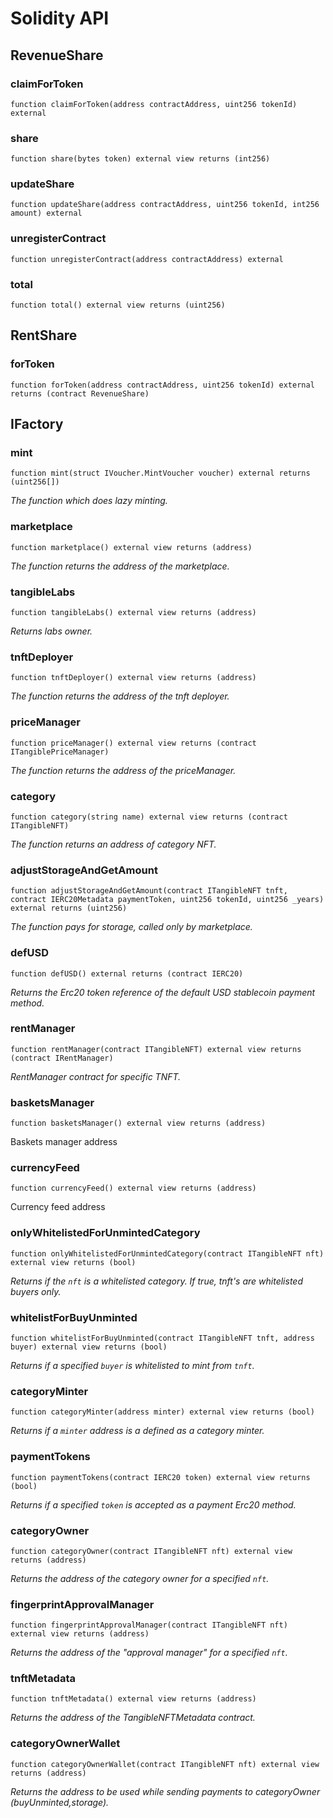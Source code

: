 # Solidity API

## RevenueShare

### claimForToken

```solidity
function claimForToken(address contractAddress, uint256 tokenId) external
```

### share

```solidity
function share(bytes token) external view returns (int256)
```

### updateShare

```solidity
function updateShare(address contractAddress, uint256 tokenId, int256 amount) external
```

### unregisterContract

```solidity
function unregisterContract(address contractAddress) external
```

### total

```solidity
function total() external view returns (uint256)
```

## RentShare

### forToken

```solidity
function forToken(address contractAddress, uint256 tokenId) external returns (contract RevenueShare)
```

## IFactory

### mint

```solidity
function mint(struct IVoucher.MintVoucher voucher) external returns (uint256[])
```

_The function which does lazy minting._

### marketplace

```solidity
function marketplace() external view returns (address)
```

_The function returns the address of the marketplace._

### tangibleLabs

```solidity
function tangibleLabs() external view returns (address)
```

_Returns labs owner._

### tnftDeployer

```solidity
function tnftDeployer() external view returns (address)
```

_The function returns the address of the tnft deployer._

### priceManager

```solidity
function priceManager() external view returns (contract ITangiblePriceManager)
```

_The function returns the address of the priceManager._

### category

```solidity
function category(string name) external view returns (contract ITangibleNFT)
```

_The function returns an address of category NFT._

### adjustStorageAndGetAmount

```solidity
function adjustStorageAndGetAmount(contract ITangibleNFT tnft, contract IERC20Metadata paymentToken, uint256 tokenId, uint256 _years) external returns (uint256)
```

_The function pays for storage, called only by marketplace._

### defUSD

```solidity
function defUSD() external returns (contract IERC20)
```

_Returns the Erc20 token reference of the default USD stablecoin payment method._

### rentManager

```solidity
function rentManager(contract ITangibleNFT) external view returns (contract IRentManager)
```

_RentManager contract for specific TNFT._

### basketsManager

```solidity
function basketsManager() external view returns (address)
```

Baskets manager address

### currencyFeed

```solidity
function currencyFeed() external view returns (address)
```

Currency feed address

### onlyWhitelistedForUnmintedCategory

```solidity
function onlyWhitelistedForUnmintedCategory(contract ITangibleNFT nft) external view returns (bool)
```

_Returns if the `nft` is a whitelisted category. If true, tnft's are whitelisted buyers only._

### whitelistForBuyUnminted

```solidity
function whitelistForBuyUnminted(contract ITangibleNFT tnft, address buyer) external view returns (bool)
```

_Returns if a specified `buyer` is whitelisted to mint from `tnft`._

### categoryMinter

```solidity
function categoryMinter(address minter) external view returns (bool)
```

_Returns if a `minter` address is a defined as a category minter._

### paymentTokens

```solidity
function paymentTokens(contract IERC20 token) external view returns (bool)
```

_Returns if a specified `token` is accepted as a payment Erc20 method._

### categoryOwner

```solidity
function categoryOwner(contract ITangibleNFT nft) external view returns (address)
```

_Returns the address of the category owner for a specified `nft`._

### fingerprintApprovalManager

```solidity
function fingerprintApprovalManager(contract ITangibleNFT nft) external view returns (address)
```

_Returns the address of the "approval manager" for a specified `nft`._

### tnftMetadata

```solidity
function tnftMetadata() external view returns (address)
```

_Returns the address of the TangibleNFTMetadata contract._

### categoryOwnerWallet

```solidity
function categoryOwnerWallet(contract ITangibleNFT nft) external view returns (address)
```

_Returns the address to be used while sending payments to categoryOwner (buyUnminted,storage)._

